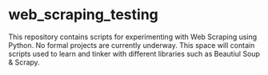 # web_scraping_testing

This repository contains scripts for experimenting with Web Scraping using Python. No formal projects are currently underway. This space will contain scripts used to learn and tinker with different libraries such as Beautiul Soup & Scrapy.